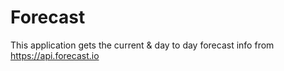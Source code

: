 # Forecast
This application gets the current & day to day forecast info from https://api.forecast.io
